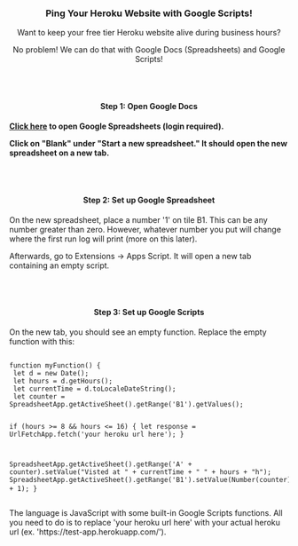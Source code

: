 <div align="center">
<h3>Ping Your Heroku Website with Google Scripts!</h3>
<p>Want to keep your free tier Heroku website alive during business hours?</p>
<p>No problem! We can do that with Google Docs (Spreadsheets) and Google Scripts!<p>
</div>
<br>
<br>
<h4  align="center">Step 1: Open Google Docs<h4>
<p><a href="https://docs.google.com/spreadsheets/">Click here</a> to open Google Spreadsheets (login required).</p>
<p>Click on "Blank" under "Start a new spreadsheet." It should open the new spreadsheet on a new tab.<p>
<br>
<br>
<h4  align="center">Step 2: Set up Google Spreadsheet</h4>
<p>On the new spreadsheet, place a number '1' on tile B1. This can be any number greater than zero. However, whatever number you put will change where the first run log will print (more on this later).</p>
<p>Afterwards, go to Extensions -> Apps Script. It will open a new tab containing an empty script.</p>
<br>
<br>
<h4  align="center">Step 3: Set up Google Scripts</h4>
<p>On the new tab, you should see an empty function. Replace the empty function with this:</p>
</div>
<pre>
<code>
function myFunction() {
 let d = new Date();
 let hours = d.getHours();
 let currentTime = d.toLocaleDateString();
 let counter = SpreadsheetApp.getActiveSheet().getRange('B1').getValues();

if (hours >= 8 && hours <= 16) {
let response = UrlFetchApp.fetch('your heroku url here');
}

SpreadsheetApp.getActiveSheet().getRange('A' + counter).setValue("Visted at " + currentTime + " " + hours + "h");
SpreadsheetApp.getActiveSheet().getRange('B1').setValue(Number(counter) + 1);
}
</code>
</pre>
<p>The language is JavaScript with some built-in Google Scripts functions. All you need to do is to replace 'your heroku url here' with your actual heroku url (ex. 'https://test-app.herokuapp.com/').</p>

<div align="center">
</div>
